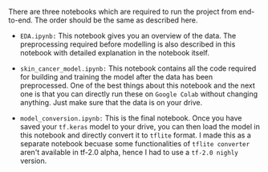 There are three notebooks which are required to run the project from end-to-end. The order should be the same
as described here. 

* `EDA.ipynb:` This notebook gives you an overview of the data. The preprocessing required before modelling is also
described in this notebook with detailed explanation in the notebook itself. 

* `skin_cancer_model.ipynb:` This notebook contains all the code required for building and training the model after the data
has been preprocessed. One of the best things about this notebook and the next one is that you can directly run these on `Google Colab` without changing anything. Just make sure that the data is on your drive.

* `model_conversion.ipynb:` This is the final notebook. Once you have saved your `tf.keras` model to your drive, you can then load the model in this notebook and directly convert it to `tflite` format. I made this as a separate notebook becuase some functionalities of `tflite converter` aren't available in tf-2.0 alpha, hence I had to use a `tf-2.0 nighly` version.  
